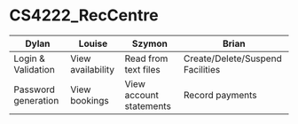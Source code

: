 # CS4222_RecCentre

Dylan               | Louise            | Szymon                  | Brian
------------------- | ----------------- | ----------------------- | -----
Login & Validation  | View availability | Read from text files    | Create/Delete/Suspend Facilities
Password generation | View bookings     | View account statements | Record payments
